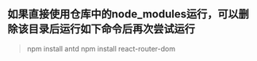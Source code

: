 ## 如果直接使用仓库中的node_modules运行，可以删除该目录后运行如下命令后再次尝试运行

> npm install antd
> npm install react-router-dom